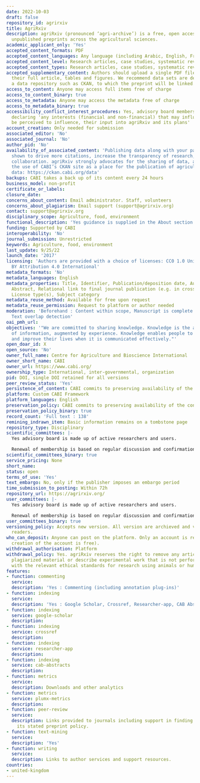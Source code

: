 ```yaml
---
date: 2022-10-03
draft: false
repository_id: agrirxiv
title: AgriRxiv
description: agriRxiv (pronounced ‘agri-archive’) is a free, open access source of
  unpublished preprints across the agricultural sciences.
academic_applicant_only: 'Yes'
accepted_content_formats: PDF
accepted_content_languages: Any language (including Arabic, English, French, Indonesian)
accepted_content_level: Research articles, case studies, systematic reviews
accepted_content_types: Research articles, case studies, systematic reviews
accepted_supplementary_content: Authors should upload a single PDF file including
  their full article, tables and figures. We recommend data sets are deposited into
  a data repository such as CKAN, to which the preprint will be linked.
access_to_content: Anyone may access full items free of charge
access_to_content_binary: true
access_to_metadata: Anyone may access the metadata free of charge
access_to_metadata_binary: true
accessibility_conflict_interest_procedures: Yes, advisory board members commit to
  declaring 'any interests (financial and non-financial) that may influence, or may
  be perceived to influence, their input into agriRxiv and its plans'
account_creation: Only needed for submission
associated_editor: 'No'
associated_journal: 'No'
author_pid: 'No'
availability_of_associated_content: 'Publishing data along with your paper has been
  shown to drive more citations, increase the transparency of research, and support
  collaboration. agriRxiv strongly advocates for the sharing of data, and supports
  the use of CABI’s CKAN site as a place for the publication of agricultural and environmental
  data: https://ckan.cabi.org/data'
backups: CABI takes a back up of its content every 24 hours
business_model: non-profit
certificate_or_labels:
closure_date:
concerns_about_content: Email administrator. Staff, volunteers
concerns_about_plagiarism: Email support (support@agrirxiv.org)
contact: support@agrirxiv.org
disciplinary_scope: Agriculture, food, environment
functional_description: 'Yes guidance is supplied in the About section : https://agrirxiv.org/about/'
funding: Supported by CABI
interoperability: 'No'
journal_submission: Unrestricted
keywords: Agriculture, food, environment
last_update: 9/25/22
launch_date: '2017'
licensing: 'Authors are provided with a choice of licenses: CC0 1.0 Universal, CC
  BY Attribution 4.0 International'
metadata_formats: 'No'
metadata_languages: English
metadata_properties: Title, Identifier, Publication/deposition date, Author name(s),
  Abstract, Relational link to final journal publication (e.g. in crossref metadata),
  License type(s), Subject category
metadata_reuse_method: Available for free upon request
metadata_reuse_permission: Request to platform or author needed
moderation: 'Beforehand : Content within scope, Manuscript is complete (methods, references),
  Text overlap detection'
oai_pmh_url:
objectives: '"We are committed to sharing knowledge. Knowledge is the application
  of information, augmented by experience. Knowledge enables people to support themselves
  and improve their lives when it is communicated effectively."'
open_doar_id: X
open_source: 'No'
owner_full_name: Centre for Agriculture and Bioscience International
owner_short_name: CABI
owner_url: https://www.cabi.org/
ownership_type: International, inter-governmental, organization
pid: DOI, single DOI retained for all versions
peer_review_status: 'Yes'
persistence_of_content: CABI commits to preserving availability of the content
platform: Custom CABI Framework
platform_languages: English
preservation_policy: CABI commits to preserving availability of the content
preservation_policy_binary: true
record_count: 'Full text : 138'
remining_indrawn_item: Basic information remains on a tombstone page
repository_type: Disciplinary
scientific_committees: |-
  Yes advisory board is made up of active researchers and users.

  Renewal of membership is based on regular discussion and confirmation of commitment
scientific_committees_binary: true
service_pricing: None
short_name:
status: open
terms_of_use: 'Yes'
text_embargo: No, only if the publisher imposes an embargo period
time_submission_to_posting: Within 72h
repository_url: https://agrirxiv.org/
user_committees: |-
  Yes advisory board is made up of active researchers and users.

  Renewal of membership is based on regular discussion and confirmation of commitment
user_committees_binary: true
versioning_policy: Accepts new version. All version are archieved and visible for
  readers.
who_can_deposit: Anyone can post on the platform. Only an account is required ( The
  creation of the account is free).
withdrawal_authorisation: Platform
withdrawal_policy: Yes. agriRxiv reserves the right to remove any articles that contain
  plagiarized material or describe experimental work that is not performed in accordance
  with the relevant ethical standards for research using animals or human subjects
features:
- function: commenting
  service:
  description: 'Yes : Commenting (including annotation plug-ins)'
- function: indexing
  service:
  description: 'Yes : Google Scholar, Crossref, Researcher-app, CAB Abstracts'
- function: indexing
  service: google-scholar
  description:
- function: indexing
  service: crossref
  description:
- function: indexing
  service: researcher-app
  description:
- function: indexing
  service: cab-abstracts
  description:
- function: metrics
  service:
  description: Downloads and other analytics
- function: metrics
  service: plumx-metrics
  description:
- function: peer-review
  service:
  description: Links provided to journals including support in finding a journal and
    its stated preprint policy.
- function: text-mining
  service:
  description: 'Yes'
- function: writing
  service:
  description: Links to author services and support resources.
countries:
- united-kingdom
---
```



